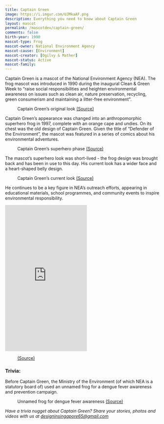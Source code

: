 ```yaml
---
title: Captain Green
image: https://i.imgur.com/UJMkaAF.png
description: Everything you need to know about Captain Green
layout: mascot
permalink: /mascotdex/captain-green/
comments: false
birth-year: 1990
mascot-type: Frog
mascot-owner: National Environment Agency
mascot-cause: [Environment]
mascot-creator: [Ogilvy & Mather]
mascot-status: Active
mascot-family:
---
```


Captain Green is a mascot of the National Environment Agency (NEA). The frog mascot was introduced in 1990 during the inaugural Clean & Green Week to “raise social responsibilities and heighten environmental awareness on issues such as clean air, nature preservation, recycling, green consumerism and maintaining a litter-free environment".

<figure>
<img src="https://i.imgur.com/FfLhicQ.jpg" alt="">
<figcaption>Captain Green’s original look <a href="https://www.facebook.com/National.Museum.of.Singapore/posts/pfbid0243zSUdQEiQHKgDVvXA9XQg3hw1GeYgbn8hUJKWp1LoeXxVvUz5gQbYN1QZD6iZxSl" target="_blank">(Source)</a></figcaption>
</figure>

Captain Green’s appearance was changed into an anthropomorphic superhero frog in 1997, complete with an orange cape and undies. On its chest was the old design of Captain Green. Given the title of “Defender of the Environment”, the mascot was featured in a series of comics about his environmental adventures.

<figure>
<img src="https://i.imgur.com/JP5d2cQ.jpg" alt="">
<figcaption>Captain Green’s superhero phase <a href="https://graphic.sg/gallery/captain-green-1997" target="_blank">(Source)</a></figcaption>
</figure>

The mascot’s superhero look was short-lived - the frog design was brought back and has been in use to this day. His current look has a wider face and a heart-shaped belly design.

<figure>
<img src="https://i.imgur.com/S0QCR9V.jpg" alt="">
<figcaption>Captain Green’s current look <a href="https://www.facebook.com/National.Museum.of.Singapore/posts/pfbid0243zSUdQEiQHKgDVvXA9XQg3hw1GeYgbn8hUJKWp1LoeXxVvUz5gQbYN1QZD6iZxSl" target="_blank">(Source)</a></figcaption>
</figure>

He continues to be a key figure in NEA’s outreach efforts, appearing in educational materials, school programmes, and community events to inspire environmental responsibility.

<div class="video-responsive">
<iframe src="https://www.facebook.com/plugins/video.php?height=476&href=https%3A%2F%2Fwww.facebook.com%2FNEASingapore%2Fvideos%2F1329871854656007%2F&show_text=false&width=267&t=0" width="267" height="476" style="border:none;overflow:hidden" scrolling="no" frameborder="0" allowfullscreen="true" allow="autoplay; clipboard-write; encrypted-media; picture-in-picture; web-share"></iframe>
</div>

<figure>
<img src="https://i.imgur.com/YnuDR1U.jpg" alt="">
<figcaption><a href="https://www.facebook.com/NEASingapore/posts/pfbid072siQZASU9MrWPAn696XiEwodbnd8x94st4Z33iNhgXgcMfnm7Sngoe9wzgucv6Cl" target="_blank">(Source)</a></figcaption>
</figure>

<h3>Trivia:</h3>

Before Captain Green, the Ministry of the Environment (of which NEA is a statutory board of) used an unnamed frog for a dengue fever awareness and prevention campaign.

<figure>
<img src="https://i.imgur.com/5mUcDtJ.png" alt="">
<figcaption>Unnamed frog for dengue fever awareness <a href="https://sghistoricity.wordpress.com/2017/12/21/lost-mascots-6-mosquito-buster/" target="_blank">(Source)</a></figcaption>
</figure>

<i>Have a trivia nugget about Captain Green? Share your stories, photos and videos with us at designinsingapore65@gmail.com</i>
